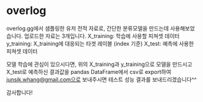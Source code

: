 # overlog

overlog.gg에서 샘플링한 유저 전적 자료로, 간단한 분류모델을 만드는데 사용해보았습니다.
업로드한 자료는 3개입니다.
X_training: 학습에 사용할 피쳐셋 데이터
y_training: X_training에 대응되는 타겟 레이블 (index 기준)
X_test: 예측에 사용한 피쳐셋 데이터

모델 학습에 관심이 있으시다면,
위의 X_training과 y_training으로 모델을 만드시고
X_test로 예측하신 결과값을 pandas DataFrame에서 csv로 export하여
junsik.whang@gmail.com으로 보내주시면 테스트 성능 결과를 보내드리겠습니다^^

감사합니다!
